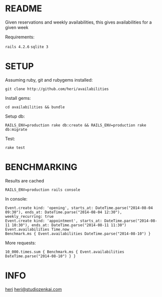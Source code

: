 # README

Given reservations and weekly availabilities, this gives availabilities for a given week

Requirements:

`rails 4.2.6`
`sqlite 3`

# SETUP

Assuming ruby, git and rubygems installed:

```
git clone http://github.com/heri/availabilities
```

Install gems:

```
cd availabilities && bundle
```

Setup db:

```
RAILS_ENV=production rake db:create && RAILS_ENV=production rake db:migrate
```

Test:

```
rake test
```

# BENCHMARKING

Results are cached

```
RAILS_ENV=production rails console
```

In console: 
```
Event.create kind: 'opening', starts_at: DateTime.parse("2014-08-04 09:30"), ends_at: DateTime.parse("2014-08-04 12:30"), weekly_recurring: true
Event.create kind: 'appointment', starts_at: DateTime.parse("2014-08-11 10:30"), ends_at: DateTime.parse("2014-08-11 11:30")
Event.availabilities Time.now `
Benchmark.ms { Event.availabilities DateTime.parse("2014-08-10") }
```

More requests:

```
10_000.times.sum { Benchmark.ms { Event.availabilities DateTime.parse("2014-08-10") } } 
```

# INFO

[heri](http://twitter.com/heri) heri@studiozenkai.com